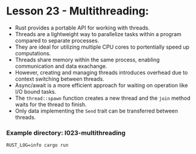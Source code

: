 # Lesson 23 - Multithreading:

- Rust provides a portable API for working with threads.
- Threads are a lightweight way to parallelize tasks within a program compared to separate processes.
- They are ideal for utilizing multiple CPU cores to portentially speed up computations.
- Threads share memory within the same process, enabling communication and data exachange.
- However, creating and managing threads introduces overhead due to context switching between threads.
- Async/await is a more efficient approach for waiting on operation like I/O bound tasks.
- The `thread::spawn` function creates a new thread and the `join` method waits for the thread to finish.
- Only data implementing the `Send` trait can be transferred between threads.

### Example directory: l023-multithreading

```shell
RUST_LOG=info cargo run
```
